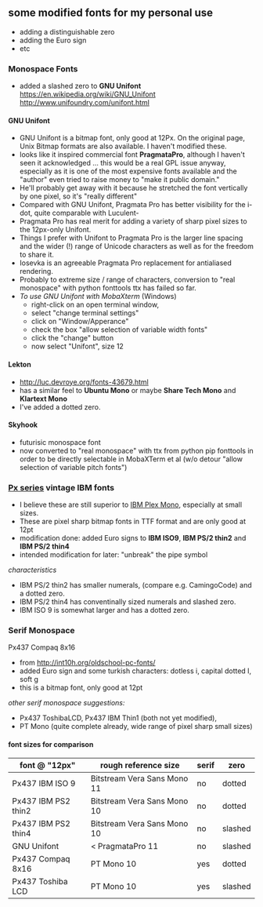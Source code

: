 some modified fonts for my personal use
------------------------------------

- adding a distinguishable zero
- adding the Euro sign
- etc


### Monospace Fonts


- added a slashed zero to **GNU Unifont**
  https://en.wikipedia.org/wiki/GNU_Unifont
  http://www.unifoundry.com/unifont.html
#### GNU Unifont 
- GNU Unifont is a bitmap font, only good at 12Px. On the original page, Unix Bitmap formats are also available. I haven't modified these.
- looks like it inspired commercial font **PragmataPro**, although I haven't seen it acknowledged ... 
  this would be a real GPL issue anyway, especially as it is one of the most expensive fonts available
  and the "author" even tried to raise money to "make it public domain."
- He'll probably get away with it because he stretched the font vertically by one pixel, so it's "really different"
- Compared with GNU Unifont, Pragmata Pro has better visibility for the i-dot, quite comparable with Luculent-
- Pragmata Pro has real merit for adding a variety of sharp pixel sizes to the 12px-only Unifont.
- Things I prefer with Unifont to Pragmata Pro is the larger line spacing and the wider (!) range of Unicode characters
  as well as for the freedom to share it.
- Iosevka is an agreeable Pragmata Pro replacement for antialiased rendering.
- Probably to extreme size / range of characters, conversion to "real monospace" with python fonttools ttx has failed so far.
- *To use GNU Unifont with MobaXterm* (Windows)
  - right-click on an open terminal window, 
  - select "change terminal settings" 
  - click on "Window/Apperance"
  - check the box "allow selection of variable width fonts"
  - click the "change" button
  - now select "Unifont", size 12  
   

#### Lekton
- http://luc.devroye.org/fonts-43679.html
- has a similar feel to **Ubuntu Mono** or maybe **Share Tech Mono** and **Klartext Mono**
- I've added a dotted zero.
 
#### Skyhook
- futurisic monospace font
- now converted to "real monospace" with ttx from python pip fonttools 
  in order to be directly selectable in MobaXTerm et al (w/o detour "allow selection of variable pitch fonts")

### [Px series](http://int10h.org/oldschool-pc-fonts/) vintage IBM fonts
- I believe these are still superior to [IBM Plex Mono](https://github.com/IBM/plex), especially at small sizes. 
- These are pixel sharp bitmap fonts in TTF format and are only good at 12pt
- modification done: added Euro signs to **IBM ISO9**, **IBM PS/2 thin2** and **IBM PS/2 thin4** 
- intended modification for later: "unbreak" the pipe symbol

*characteristics*
- IBM PS/2 thin2 has smaller numerals, (compare e.g. CamingoCode) and a dotted zero.
- IBM PS/2 thin4 has conventinally sized numerals and slashed zero. 
- IBM ISO 9 is somewhat larger and has a dotted zero.

### Serif Monospace

Px437 Compaq 8x16
- from http://int10h.org/oldschool-pc-fonts/
- added Euro sign and some turkish characters: dotless i, capital dotted I, soft g
- this is a bitmap font, only good at 12pt

*other serif monospace suggestions:* 
- Px437 ToshibaLCD, Px437 IBM Thin1 (both not yet modified), 
- PT Mono (quite complete already, wide range of pixel sharp small sizes)

#### font sizes for comparison


| font @ "12px"        | rough reference size            | serif | zero    |  
| -------------------- | ------------------------------- | ----- | ------- |
| Px437 IBM ISO 9      | Bitstream Vera Sans Mono 11     |  no   | dotted  |
| Px437 IBM PS2 thin2  | Bitstream Vera Sans Mono 10     |  no   | dotted  |
| Px437 IBM PS2 thin4  | Bitstream Vera Sans Mono 10     |  no   | slashed |
| GNU Unifont          | < PragmataPro 11                |  no   | slashed |
| Px437 Compaq 8x16    | PT Mono 10                      |  yes  | dotted  |
| Px437 Toshiba LCD    | PT Mono 10	                 |  yes  | slashed |
